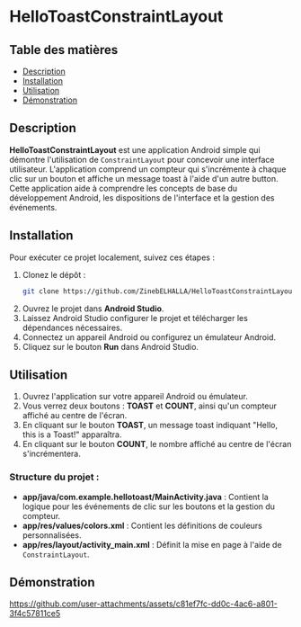 
# HelloToastConstraintLayout



## Table des matières

- [Description](#Description)
- [Installation](#installation)
- [Utilisation](#utilisation)
- [Démonstration](#Démonstration)

## Description

**HelloToastConstraintLayout** est une application Android simple qui démontre l'utilisation de `ConstraintLayout` pour concevoir une interface utilisateur. L'application comprend un compteur qui s'incrémente à chaque clic sur un bouton et affiche un message toast à l'aide d'un autre button. Cette application aide à comprendre les concepts de base du développement Android, les dispositions de l'interface et la gestion des événements.

## Installation

Pour exécuter ce projet localement, suivez ces étapes :

1. Clonez le dépôt :
   ```bash
   git clone https://github.com/ZinebELHALLA/HelloToastConstraintLayout.git
   ```
2. Ouvrez le projet dans **Android Studio**.
3. Laissez Android Studio configurer le projet et télécharger les dépendances nécessaires.
4. Connectez un appareil Android ou configurez un émulateur Android.
5. Cliquez sur le bouton **Run** dans Android Studio.

## Utilisation

1. Ouvrez l'application sur votre appareil Android ou émulateur.
2. Vous verrez deux boutons : **TOAST** et **COUNT**, ainsi qu'un compteur affiché au centre de l'écran.
3. En cliquant sur le bouton **TOAST**, un message toast indiquant "Hello, this is a Toast!" apparaîtra.
4. En cliquant sur le bouton **COUNT**, le nombre affiché au centre de l'écran s'incrémentera.

### Structure du projet :

- **app/java/com.example.hellotoast/MainActivity.java** : Contient la logique pour les événements de clic sur les boutons et la gestion du compteur.
- **app/res/values/colors.xml** : Contient les définitions de couleurs personnalisées.
- **app/res/layout/activity_main.xml** : Définit la mise en page à l'aide de `ConstraintLayout`.

## Démonstration
https://github.com/user-attachments/assets/c81ef7fc-dd0c-4ac6-a801-3f4c57811ce5

